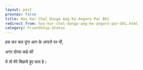 ```yaml
---
layout: post
prevnav: false
title: Has Kar Chal Dunga Aag Ke Angaro Par Bhi
redirect_from: has-kar-chal-dunga-aag-ke-angaro-par-bhi.html
category: Friendship-Status
---
```

हस कर चल दूंगा आग के अंगारो पर भी, 

अगर दोस्त कहे की 

ये तो मेरे बिछाये हुए फल हे। 